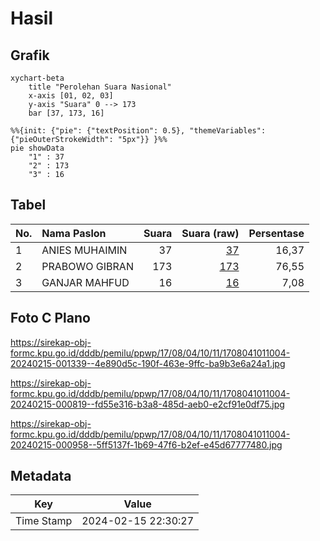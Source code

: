 # Hasil

## Grafik

```mermaid
xychart-beta
    title "Perolehan Suara Nasional"
    x-axis [01, 02, 03]
    y-axis "Suara" 0 --> 173
    bar [37, 173, 16]
```

```mermaid
%%{init: {"pie": {"textPosition": 0.5}, "themeVariables": {"pieOuterStrokeWidth": "5px"}} }%%
pie showData
    "1" : 37
    "2" : 173
    "3" : 16
```

## Tabel

| No. | Nama Paslon    | Suara | Suara (raw) | Persentase |
|:--- |:-------------- | -----:| -----------:| ----------:|
| 1   | ANIES MUHAIMIN | 37    | [37][p-1]   | 16,37      |
| 2   | PRABOWO GIBRAN | 173   | [173][p-2]  | 76,55      |
| 3   | GANJAR MAHFUD  | 16    | [16][p-3]   | 7,08       |


[p-1]: https://github.com/gigit-pemilu/pemilu-2024/blob/main/pilpres/hitung-suara/sub/17-bengkulu/sub/08-kepahiang/sub/04-kepahiang/sub/1011-dusun-kepahiang/sub/004-tps/sub/paslon-1.txt
[p-2]: https://github.com/gigit-pemilu/pemilu-2024/blob/main/pilpres/hitung-suara/sub/17-bengkulu/sub/08-kepahiang/sub/04-kepahiang/sub/1011-dusun-kepahiang/sub/004-tps/sub/paslon-2.txt
[p-3]: https://github.com/gigit-pemilu/pemilu-2024/blob/main/pilpres/hitung-suara/sub/17-bengkulu/sub/08-kepahiang/sub/04-kepahiang/sub/1011-dusun-kepahiang/sub/004-tps/sub/paslon-3.txt

## Foto C Plano

https://sirekap-obj-formc.kpu.go.id/dddb/pemilu/ppwp/17/08/04/10/11/1708041011004-20240215-001339--4e890d5c-190f-463e-9ffc-ba9b3e6a24a1.jpg

https://sirekap-obj-formc.kpu.go.id/dddb/pemilu/ppwp/17/08/04/10/11/1708041011004-20240215-000819--fd55e316-b3a8-485d-aeb0-e2cf91e0df75.jpg

https://sirekap-obj-formc.kpu.go.id/dddb/pemilu/ppwp/17/08/04/10/11/1708041011004-20240215-000958--5ff5137f-1b69-47f6-b2ef-e45d67777480.jpg


## Metadata

| Key        | Value               |
| ---------- | ------------------- |
| Time Stamp | 2024-02-15 22:30:27 |



